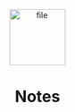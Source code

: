 <div align="center">
  <img src="https://github.com/user-attachments/assets/1778fe8b-e3c0-46ec-b688-e17e41648be5" alt="file" width="100" height="100" />
</div>

<h1 align="center">Notes</h1>
